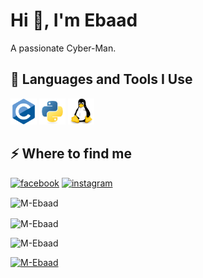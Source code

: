 <h1>Hi 👋, I'm Ebaad</h1>
<p>A passionate Cyber-Man.</p>
<h2>🚀 Languages and Tools I Use</h2>
<p><a target="_blank" href="https://raw.githubusercontent.com/devicons/devicon/master/icons/c/c-original.svg" style="display: inline-block;"><img src="https://raw.githubusercontent.com/devicons/devicon/master/icons/c/c-original.svg" alt="c" width="42" height="42" /></a>
<a target="_blank" href="https://raw.githubusercontent.com/devicons/devicon/master/icons/python/python-original.svg" style="display: inline-block;"><img src="https://raw.githubusercontent.com/devicons/devicon/master/icons/python/python-original.svg" alt="python" width="42" height="42" /></a>
<a target="_blank" href="https://raw.githubusercontent.com/devicons/devicon/master/icons/linux/linux-original.svg" style="display: inline-block;"><img src="https://raw.githubusercontent.com/devicons/devicon/master/icons/linux/linux-original.svg" alt="linux" width="42" height="42" /></a></p>
<h2>⚡️ Where to find me</h2>
<p><a target="_blank" href="https://www.facebook.com/M.Ebaad.Waseem" style="display: inline-block;"><img src="https://img.shields.io/badge/facebook-logo?style=for-the-badge&logo=facebook&logoColor=white&color=%230866ff" alt="facebook" /></a>
<a target="_blank" href="https://www.instagram.com/ebaad-waseem" style="display: inline-block;"><img src="https://img.shields.io/badge/instagram-logo?style=for-the-badge&logo=instagram&logoColor=white&color=%23F35369" alt="instagram" /></a></p>
<p><img align="center" src="https://github-readme-stats.vercel.app/api?username=M-Ebaad&show_icons=true&locale=en" alt="M-Ebaad" /></p>
<p><img align="center" src="https://github-readme-streak-stats.herokuapp.com/?user=M-Ebaad&" alt="M-Ebaad" /></p>
<p><img src="https://github-readme-stats.vercel.app/api/top-langs?username=M-Ebaad&show_icons=true&locale=en&layout=compact" alt="M-Ebaad" /></p>
<p><a href="https://github.com/ryo-ma/github-profile-trophy"><img src="https://github-profile-trophy.vercel.app/?username=M-Ebaad" alt="M-Ebaad" /></a></p>
